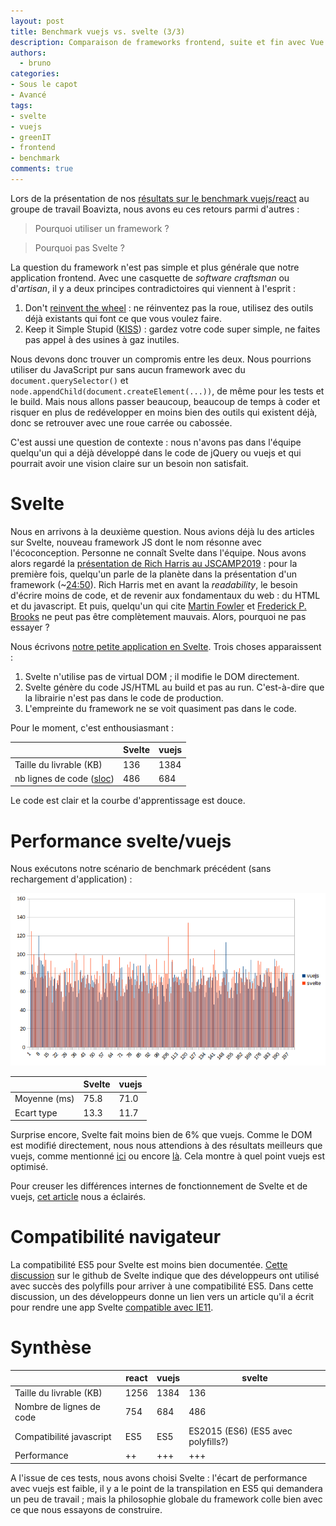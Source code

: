 ```yaml
---
layout: post
title: Benchmark vuejs vs. svelte (3/3)
description: Comparaison de frameworks frontend, suite et fin avec Vue.js et Svelte
authors:
  - bruno
categories:
- Sous le capot
- Avancé
tags:
- svelte
- vuejs
- greenIT
- frontend
- benchmark
comments: true
---
```


Lors de la présentation de nos [résultats sur le benchmark vuejs/react]({{site.url}}/frontend-benchmark_vue_react) au groupe de travail Boavizta, nous avons eu ces retours parmi d'autres :

> Pourquoi utiliser un framework ?

> Pourquoi pas Svelte ?

La question du framework n'est pas simple et plus générale que notre application frontend. Avec une casquette de *software craftsman* ou d'*artisan*, il y a deux principes contradictoires qui viennent à l'esprit :

1. Don't [reinvent the wheel](https://fr.wikipedia.org/wiki/R%C3%A9inventer_la_roue) : ne réinventez pas la roue, utilisez des outils déjà existants qui font ce que vous voulez faire.
2. Keep it Simple Stupid ([KISS](https://fr.wikipedia.org/wiki/Principe_KISS)) : gardez votre code super simple, ne faites pas appel à des usines à gaz inutiles.

Nous devons donc trouver un compromis entre les deux. Nous pourrions utiliser du JavaScript pur sans aucun framework avec du `document.querySelector()` et `node.appendChild(document.createElement(...))`, de même pour les tests et le build. Mais nous allons passer beaucoup, beaucoup de temps à coder et risquer en plus de redévelopper en moins bien des outils qui existent déjà, donc se retrouver avec une roue carrée ou cabossée.

C'est aussi une question de contexte : nous n'avons pas dans l'équipe quelqu'un qui a déjà développé dans le code de jQuery ou vuejs et qui pourrait avoir une vision claire sur un besoin non satisfait.

# Svelte

Nous en arrivons à la deuxième question. Nous avions déjà lu des articles sur Svelte, nouveau framework JS dont le nom résonne avec l'écoconception. Personne ne connaît Svelte dans l'équipe. Nous avons alors regardé la [présentation de Rich Harris au JSCAMP2019](https://www.youtube.com/watch?v=BzX4aTRPzno) : pour la première fois, quelqu'un parle de la planète dans la présentation d'un framework (~[24:50](https://youtu.be/BzX4aTRPzno?t=1475)). Rich Harris met en avant la *readability*, le besoin d'écrire moins de code, et de revenir aux fondamentaux du web : du HTML et du javascript. Et puis, quelqu'un qui cite [Martin Fowler](https://martinfowler.com/) et [Frederick P. Brooks](https://fr.wikipedia.org/wiki/Le_Mythe_du_mois-homme) ne peut pas être complètement mauvais. Alors, pourquoi ne pas essayer ?

Nous écrivons [notre petite application en Svelte](https://github.com/iroco-co/frontend-benchmark/tree/master/svelteWeb). Trois choses apparaissent :

1. Svelte n'utilise pas de virtual DOM ; il modifie le DOM directement.
2. Svelte génère du code JS/HTML au build et pas au run. C'est-à-dire que la librairie n'est pas dans le code de production.
3. L'empreinte du framework ne se voit quasiment pas dans le code.

Pour le moment, c'est enthousiasmant :

|   |Svelte | vuejs
| ---| --- | ------
| Taille du livrable (KB)| 136 | 1384
| nb lignes de code ([sloc](https://github.com/flosse/sloc))| 486  | 684

Le code est clair et la courbe d'apprentissage est douce.

# Performance svelte/vuejs

Nous exécutons notre scénario de benchmark précédent (sans rechargement d'application) :

![diagramme](/images/frontend_benchmark/07-run-diagramme.png)

|   |Svelte | vuejs
| ---| --- | ------
| Moyenne (ms)   | 75.8 | 71.0
| Ecart type | 13.3 | 11.7

Surprise encore, Svelte fait moins bien de 6% que vuejs. Comme le DOM est modifié directement, nous nous attendions à des résultats meilleurs que vuejs, comme mentionné [ici](https://medium.com/cacher-app/svelte-is-really-fast-45224f57bd86) ou encore [là](https://medium.com/habilelabs/svelte-a-magically-fast-javascript-framework-c854162288dd). Cela montre à quel point vuejs est optimisé.

Pour creuser les différences internes de fonctionnement de Svelte et de vuejs, [cet article](https://www.vuemastery.com/blog/vue-vs-svelte-comparing-framework-internals/) nous a éclairés.

# Compatibilité navigateur

La compatibilité ES5 pour Svelte est moins bien documentée. [Cette discussion](https://github.com/sveltejs/svelte/issues/558) sur le github de Svelte indique que des développeurs ont utilisé avec succès des polyfills pour arriver à une compatibilité ES5. Dans cette discussion, un des développeurs donne un lien vers un article qu'il a écrit pour rendre une app Svelte [compatible avec IE11](https://blog.az.sg/posts/svelte-and-ie11/).

# Synthèse


|  |  react | vuejs | svelte
| ---| --- | ------ | -----
Taille du livrable (KB) | 1256 |1384 | 136
Nombre de lignes de code  | 754 | 684 | 486
Compatibilité javascript  | ES5 | ES5 | ES2015 (ES6) (ES5 avec polyfills?)
Performance  | ++ | +++ | +++

A l'issue de ces tests, nous avons choisi Svelte : l'écart de performance avec vuejs est faible, il y a le point de la transpilation en ES5 qui demandera un peu de travail ; mais la philosophie globale du framework colle bien avec ce que nous essayons de construire.
